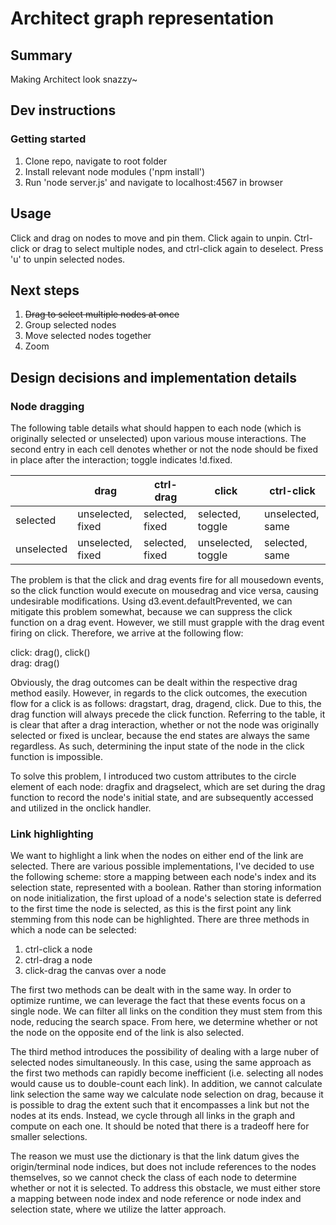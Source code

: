 # Architect graph representation
## Summary
Making Architect look snazzy~

## Dev instructions
### Getting started
1. Clone repo, navigate to root folder
2. Install relevant node modules ('npm install')
3. Run 'node server.js' and navigate to localhost:4567 in browser

## Usage
Click and drag on nodes to move and pin them. Click again to unpin. Ctrl-click or drag to select multiple nodes, and ctrl-click again to deselect. Press 'u' to unpin selected nodes.

## Next steps
1. ~~Drag to select multiple nodes at once~~
2. Group selected nodes
3. Move selected nodes together
4. Zoom

## Design decisions and implementation details
### Node dragging
The following table details what should happen to each node (which is originally selected or unselected) upon various mouse interactions. The second entry in each cell denotes whether or not the node should be fixed in place after the interaction; toggle indicates !d.fixed.

|            | drag              | ctrl-drag       | click              | ctrl-click       |
|------------|-------------------|-----------------|--------------------|------------------|
| selected   | unselected, fixed | selected, fixed | selected, toggle   | unselected, same |
| unselected | unselected, fixed | selected, fixed | unselected, toggle | selected, same   |

The problem is that the click and drag events fire for all mousedown events, so the click function would execute on mousedrag and vice versa, causing undesirable modifications. Using d3.event.defaultPrevented, we can mitigate this problem somewhat, because we can suppress the click function on a drag event. However, we still must grapple with the drag event firing on click. Therefore, we arrive at the following flow:

click: drag(), click()  
drag: drag()

Obviously, the drag outcomes can be dealt within the respective drag method easily. However, in regards to the click outcomes, the execution flow for a click is as follows: dragstart, drag, dragend, click. Due to this, the drag function will always precede the click function. Referring to the table, it is clear that after a drag interaction, whether or not the node was originally selected or fixed is unclear, because the end states are always the same regardless. As such, determining the input state of the node in the click function is impossible.

To solve this problem, I introduced two custom attributes to the circle element of each node: dragfix and dragselect, which are set during the drag function to record the node's initial state, and are subsequently accessed and utilized in the onclick handler.

### Link highlighting
We want to highlight a link when the nodes on either end of the link are selected. There are various possible implementations, I've decided to use the following scheme: store a mapping between each node's index and its selection state, represented with a boolean. Rather than storing information on node initialization, the first upload of a node's selection state is deferred to the first time the node is selected, as this is the first point any link stemming from this node can be highlighted. There are three methods in which a node can be selected:

1. ctrl-click a node
2. ctrl-drag a node
3. click-drag the canvas over a node

The first two methods can be dealt with in the same way. In order to optimize runtime, we can leverage the fact that these events focus on a single node. We can filter all links on the condition they must stem from this node, reducing the search space. From here, we determine whether or not the node on the opposite end of the link is also selected. 

The third method introduces the possibility of dealing with a large nuber of selected nodes simultaneously. In this case, using the same approach as the first two methods can rapidly become inefficient (i.e. selecting all nodes would cause us to double-count each link). In addition, we cannot calculate link selection the same way we calculate node selection on drag, because it is possible to drag the extent such that it encompasses a link but not the nodes at its ends. Instead, we cycle through all links in the graph and compute on each one. It should be noted that there is a tradeoff here for smaller selections.

The reason we must use the dictionary is that the link datum gives the origin/terminal node indices, but does not include references to the nodes themselves, so we cannot check the class of each node to determine whether or not it is selected. To address this obstacle, we must either store a mapping between node index and node reference or node index and selection state, where we utilize the latter approach.



